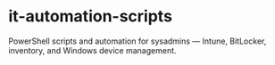 # it-automation-scripts
PowerShell scripts and automation for sysadmins — Intune, BitLocker, inventory, and Windows device management.
